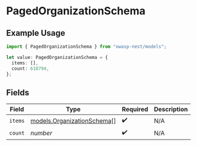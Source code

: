 # PagedOrganizationSchema

## Example Usage

```typescript
import { PagedOrganizationSchema } from "owasp-nest/models";

let value: PagedOrganizationSchema = {
  items: [],
  count: 618794,
};
```

## Fields

| Field                                                          | Type                                                           | Required                                                       | Description                                                    |
| -------------------------------------------------------------- | -------------------------------------------------------------- | -------------------------------------------------------------- | -------------------------------------------------------------- |
| `items`                                                        | [models.OrganizationSchema](../models/organizationschema.md)[] | :heavy_check_mark:                                             | N/A                                                            |
| `count`                                                        | *number*                                                       | :heavy_check_mark:                                             | N/A                                                            |